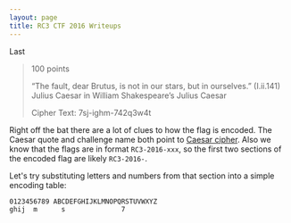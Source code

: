 ```yaml
---
layout: page
title: RC3 CTF 2016 Writeups
---
```


Last

> 100 points
>
> “The fault, dear Brutus, is not in our stars, but in ourselves.” (I.ii.141) Julius Caesar in William Shakespeare’s Julius Caesar
>
> Cipher Text: 7sj-ighm-742q3w4t

Right off the bat there are a lot of clues to how the flag is encoded. The Caesar quote and challenge name both point to [Caesar cipher](https://en.wikipedia.org/wiki/Caesar_cipher). Also we know that the flags are in format ```RC3-2016-xxx```, so the first two sections of the encoded flag are likely ```RC3-2016-```.

Let's try substituting letters and numbers from that section into a simple encoding table:

```
0123456789 ABCDEFGHIJKLMNOPQRSTUVWXYZ
ghij  m      s              7
```
